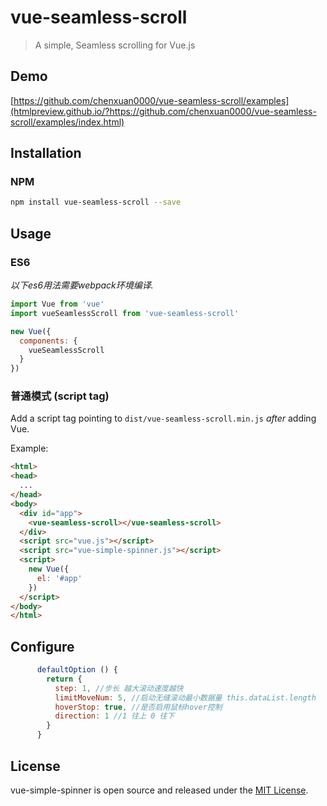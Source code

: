 # vue-seamless-scroll 
> A simple, Seamless scrolling for Vue.js

## Demo

[https://github.com/chenxuan0000/vue-seamless-scroll/examples](htmlpreview.github.io/?https://github.com/chenxuan0000/vue-seamless-scroll/examples/index.html)

## Installation

### NPM

```bash
npm install vue-seamless-scroll --save
```

## Usage
### ES6
*以下es6用法需要webpack环境编译.*

```js
import Vue from 'vue'
import vueSeamlessScroll from 'vue-seamless-scroll'

new Vue({
  components: {
    vueSeamlessScroll
  }
})
```

### 普通模式 (script tag)

Add a script tag pointing to `dist/vue-seamless-scroll.min.js` *after* adding Vue.

Example:

```html
<html>
<head>
  ...
</head>
<body>
  <div id="app">
    <vue-seamless-scroll></vue-seamless-scroll>
  </div>
  <script src="vue.js"></script>
  <script src="vue-simple-spinner.js"></script>
  <script>
    new Vue({
      el: '#app'
    })
  </script>
</body>
</html>
```

## Configure
```js
      defaultOption () {
        return {
          step: 1, //步长 越大滚动速度越快
          limitMoveNum: 5, //启动无缝滚动最小数据量 this.dataList.length
          hoverStop: true, //是否启用鼠标hover控制
          direction: 1 //1 往上 0 往下
        }
      }
```

## License
vue-simple-spinner is open source and released under the [MIT License](LICENSE).